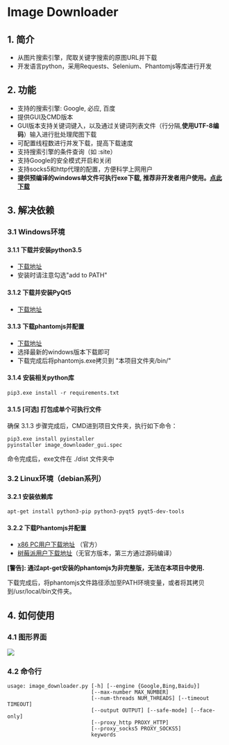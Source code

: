 # Image Downloader

## 1. 简介

+ 从图片搜索引擎，爬取关键字搜索的原图URL并下载
+ 开发语言python，采用Requests、Selenium、Phantomjs等库进行开发

## 2. 功能
+ 支持的搜索引擎: Google, 必应, 百度
+ 提供GUI及CMD版本
+ GUI版本支持关键词键入，以及通过关键词列表文件（行分隔,**使用UTF-8编码**）输入进行批处理爬图下载
+ 可配置线程数进行并发下载，提高下载速度
+ 支持搜索引擎的条件查询（如 :site）
+ 支持Google的安全模式开启和关闭
+ 支持socks5和http代理的配置，方便科学上网用户
+ **提供预编译的windows单文件可执行exe下载, 推荐非开发者用户使用。[点此下载](https://github.com/sczhengyabin/Google-Image-Downloader/releases)**

## 3. 解决依赖
### 3.1 Windows环境
#### 3.1.1 下载并安装python3.5
+ [下载地址](https://www.python.org/ftp/python/3.5.3/python-3.5.3.exe)
+ 安装时请注意勾选"add to PATH"
#### 3.1.2 下载并安装PyQt5
+ [下载地址](https://sourceforge.net/projects/pyqt/files/PyQt5/PyQt-5.6/PyQt5-5.6-gpl-Py3.5-Qt5.6.0-x32-2.exe/download)
#### 3.1.3 下载phantomjs并配置
+ [下载地址](https://bitbucket.org/ariya/phantomjs/downloads)
+ 选择最新的windows版本下载即可
+ 下载完成后将phantomjs.exe拷贝到 "本项目文件夹/bin/"
#### 3.1.4 安装相关python库
```
pip3.exe install -r requirements.txt
```
#### 3.1.5 [可选] 打包成单个可执行文件
确保 3.1.3 步骤完成后，CMD进到项目文件夹，执行如下命令：
```
pip3.exe install pyinstaller
pyinstaller image_downloader_gui.spec
```
命令完成后，exe文件在 ./dist 文件夹中
### 3.2 Linux环境（debian系列）
#### 3.2.1 安装依赖库
```
apt-get install python3-pip python3-pyqt5 pyqt5-dev-tools
```
#### 3.2.2 下载Phantomjs并配置
+ [x86 PC用户下载地址](https://bitbucket.org/ariya/phantomjs/downloads) （官方）
+ [树莓派用户下载地址](https://github.com/fg2it/phantomjs-on-raspberry/releases)（无官方版本，第三方通过源码编译）

**[警告]: 通过apt-get安装的phantomjs为非完整版，无法在本项目中使用.**

下载完成后，将phantomjs文件路径添加至PATH环境变量，或者将其拷贝到/usr/local/bin文件夹。
## 4. 如何使用
### 4.1 图形界面
![](http://p1.bqimg.com/567571/2d72755a4d3fc319.png)
### 4.2 命令行
```
usage: image_downloader.py [-h] [--engine {Google,Bing,Baidu}]
                           [--max-number MAX_NUMBER]
                           [--num-threads NUM_THREADS] [--timeout TIMEOUT]
                           [--output OUTPUT] [--safe-mode] [--face-only]
                           [--proxy_http PROXY_HTTP]
                           [--proxy_socks5 PROXY_SOCKS5]
                           keywords
```
